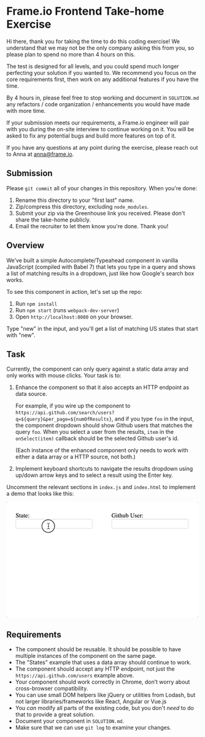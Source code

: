 # Frame.io Frontend Take-home Exercise

Hi there, thank you for taking the time to do this coding exercise! We
understand that we may not be the only company asking this from you, so please
plan to spend no more than 4 hours on this.

The test is designed for all levels, and you could spend much longer perfecting
your solution if you wanted to. We recommend you focus on the core requirements
first, then work on any additional features if you have the time.

By 4 hours in, please feel free to stop working and document in `SOLUTION.md`
any refactors / code organization / enhancements you would have made with more
time.

If your submission meets our requirements, a Frame.io engineer will pair with
you during the on-site interview to continue working on it. You will be asked to
fix any potential bugs and build more features on top of it.

If you have any questions at any point during the exercise, please reach out to
Anna at anna@frame.io.

## Submission

Please `git commit` all of your changes in this repository. When you're done:

1. Rename this directory to your "first last" name.
2. Zip/compress this directory, excluding `node_modules`.
3. Submit your zip via the Greenhouse link you received. Please don't share the
   take-home publicly.
4. Email the recruiter to let them know you're done. Thank you!

## Overview

We’ve built a simple Autocomplete/Typeahead component in vanilla JavaScript
(compiled with Babel 7) that lets you type in a query and shows a list of
matching results in a dropdown, just like how Google's search box works.

To see this component in action, let's set up the repo:

1. Run `npm install`
2. Run `npm start` (runs `webpack-dev-server`)
3. Open `http://localhost:8080` on your browser.

Type "new" in the input, and you'll get a list of matching US states that start
with "new".

## Task

Currently, the component can only query against a static data array and only
works with mouse clicks. Your task is to:

1. Enhance the component so that it also accepts an HTTP endpoint as data
   source.

   For example, if you wire up the component to
   `https://api.github.com/search/users?q=${query}&per_page=${numOfResults}`,
   and if you type `foo` in the input, the component dropdown should show Github
   users that matches the query `foo`. When you select a user from the results,
   `item` in the `onSelect(item)` callback should be the selected Github user's
   id.

   (Each instance of the enhanced component only needs to work with either a
   data array or a HTTP source, not both.)

2. Implement keyboard shortcuts to navigate the results dropdown using up/down
   arrow keys and to select a result using the Enter key.

Uncomment the relevant sections in `index.js` and `index.html` to implement a
demo that looks like this:

![Demo example](demo-example.gif)

## Requirements

- The component should be reusable. It should be possible to have multiple
  instances of the component on the same page.
- The "States" example that uses a data array should continue to work.
- The component should accept any HTTP endpoint, not just the
  `https://api.github.com/users` example above.
- Your component should work correctly in Chrome, don’t worry about
  cross-browser compatibility.
- You can use small DOM helpers like jQuery or utilities from Lodash, but not
  larger libraries/frameworks like React, Angular or Vue.js
- You _can_ modify all parts of the existing code, but you don't _need_ to do
  that to provide a great solution.
- Document your component in `SOLUTION.md`.
- Make sure that we can use `git log` to examine your changes.

